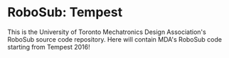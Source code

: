 # RoboSub: Tempest
This is the University of Toronto Mechatronics Design Association's RoboSub source code repository.  Here will contain MDA's RoboSub code starting from Tempest 2016!
